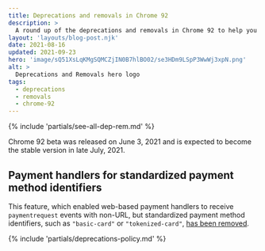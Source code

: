 ```yaml
---
title: Deprecations and removals in Chrome 92
description: >
  A round up of the deprecations and removals in Chrome 92 to help you plan.
layout: 'layouts/blog-post.njk'
date: 2021-08-16
updated: 2021-09-23
hero: 'image/sQ51XsLqKMgSQMCZjIN0B7hlBO02/se3HDm9LSpP3WwWj3xpN.png'
alt: >
  Deprecations and Removals hero logo
tags:
  - deprecations
  - removals
  - chrome-92
---
```


{% include 'partials/see-all-dep-rem.md' %}

Chrome 92 beta was released on June 3, 2021 and is expected to become the
stable version in late July, 2021.

## Payment handlers for standardized payment method identifiers

This feature, which enabled web-based payment handlers to receive `paymentrequest`
events with non-URL, but standardized payment method identifiers, such as
`"basic-card"` or `"tokenized-card"`, [has been
removed](https://www.chromestatus.com/feature/5717324021628928).

{% include 'partials/deprecations-policy.md' %}
